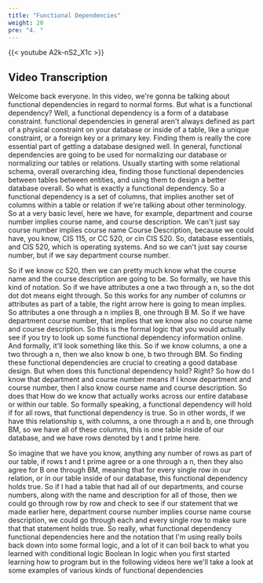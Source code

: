 ```yaml
---
title: "Functional Dependencies"
weight: 20
pre: "4. "
---
```


{{< youtube A2k-nS2_X1c >}}

## Video Transcription

Welcome back everyone. In this video, we're gonna be talking about functional dependencies in regard to normal forms. But what is a functional dependency? Well, a functional dependency is a form of a database constraint. functional dependencies in general aren't always defined as part of a physical constraint on your database or inside of a table, like a unique constraint, or a foreign key or a primary key. Finding them is really the core essential part of getting a database designed well. In general, functional dependencies are going to be used for normalizing our database or normalizing our tables or relations. Usually starting with some relational schema, overall overarching idea, finding those functional dependencies between tables between entities, and using them to design a better database overall. So what is exactly a functional dependency. So a functional dependency is a set of columns, that implies another set of columns within a table or relation if we're talking about other terminology. So at a very basic level, here we have, for example, department and course number implies course name, and course description. We can't just say course number implies course name Course Description, because we could have, you know, CIS 115, or CC 520, or cin CIS 520. So, database essentials, and CIS 520, which is operating systems. And so we can't just say course number, but if we say department course number. 

So if we know cc 520, then we can pretty much know what the course name and the course description are going to be. So formally, we have this kind of notation. So if we have attributes a one a two through a n, so the dot dot dot means eight through. So this works for any number of columns or attributes as part of a table, the right arrow here is going to mean implies. So attributes a one through a n implies B, one through B M. So if we have department course number, that implies that we know also no course name and course description. So this is the formal logic that you would actually see if you try to look up some functional dependency information online. And formally, it'll look something like this. So if we know columns, a one a two through a n, then we also know b one, b two through BM. So finding these functional dependencies are crucial to creating a good database design. But when does this functional dependency hold? Right? So how do I know that department and course number means if I know department and course number, then I also know course name and course description. So does that How do we know that actually works across our entire database or within our table. So formally speaking, a functional dependency will hold if for all rows, that functional dependency is true. So in other words, if we have this relationship s, with columns, a one through a n and b, one through BM, so we have all of these columns, this is one table inside of our database, and we have rows denoted by t and t prime here. 

So imagine that we have you know, anything any number of rows as part of our table, if rows t and t prime agree or a one through a n, then they also agree for B one through BM, meaning that for every single row in our relation, or in our table inside of our database, this functional dependency holds true. So if I had a table that had all of our departments, and course numbers, along with the name and description for all of those, then we could go through row by row and check to see if our statement that we made earlier here, department course number implies course name course description, we could go through each and every single row to make sure that that statement holds true. So really, what functional dependency functional dependencies here and the notation that I'm using really boils back down into some formal logic, and a lot of it can boil back to what you learned with conditional logic Boolean In logic when you first started learning how to program but in the following videos here we'll take a look at some examples of various kinds of functional dependencies